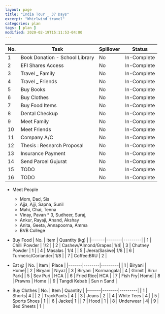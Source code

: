 ```yaml
---
layout: page
title: "India Tour _ 37 Days"
excerpt: "Whirlwind travel"
categories: plan
tags: [ plan ]
modified: 2020-02-19T15:11:53-04:00
---
```



| No. | Task | Spillover | Status |
|-------|--------|---------|---------|
| 1 | Book Donation - School Library | No | In-Complete |
| 2 | EFI Shares Access |  No | In-Complete |
| 3 | Travel _ Family |No | In-Complete |
| 4 | Travel _ Friends |No | In-Complete |
| 5 | Buy Books |No | In-Complete |
| 6 | Buy Clothes |No | In-Complete |
| 7 | Buy Food Items |No | In-Complete |
| 8 | Dental Checkup |No | In-Complete |
| 9 | Meet Family |No | In-Complete |
| 10 | Meet Friends |No | In-Complete |
| 11 | Company A/C |No | In-Complete |
| 12 | Thesis : Research Proposal |No | In-Complete |
| 13 | Insurance Payment |No | In-Complete |
| 14 | Send Parcel Gujurat |No | In-Complete |
| 15 | TODO |No | In-Complete |
| 16 | TODO |No | In-Complete |


* Meet People
  * Mom, Dad, Sis
  * Ajja, Ajji, Sapna, Sunil
  * Mahi, Chai, Tenna
  * Vinay, Pavan * 3, Sudheer, Suraj,
  * Ankur, Rayaji, Anand, Akshay
  * Anita, Geeta, Annapoorna, Amma
  * BVB College

* Buy Food
| No. | Item | Quantity (kg) |
|-------|--------|---------|
| 1 | Chilli Powder | 1/2  |
| 2 | Cashew/Almond/Grapes| 1/4|
| 3 | Chutney Powder | 1 |
| 4 | Masalas | 1/4  |
| 5 | Jeera/Sasiwe| 1/8 |
| 6 | Turmeric/Coriander| 1/8 |
| 7 | Coffee:BRU | 2 |

* Eat @
| No. | Item | Place |
|-------|--------|---------|
| 1 | Biryani | Home|
| 2 | Biryani | Niyaz|
| 3 | Biryani | Kormangala|
| 4 | Girmit | Sirur Park|
| 5 | Sev Puri | HCA |
| 6 | Fried Rice| HCA |
| 7 | Fish Fry| Home|
| 8 | Prawns | Home |
| 9 | Tangdi Kebab  | Sun n Sand |

* Buy Clothes
| No. | Item | Quantity |
|-------|--------|---------|
| 1 | Shorts| 4 |
| 2 | TrackPants | 4 |
| 3 | Jeans | 2 |
| 4 | White Tees | 4 |
| 5 | Sports Shoes | 1 |
| 6 | Jacket| 1 |
| 7 | Hood | 1 |
| 8 | Underwear | 4|
| 9 | Bed Sheets | 1 |

